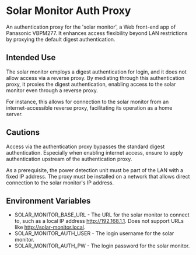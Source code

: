 # Solar Monitor Auth Proxy

An authentication proxy for the 'solar monitor', a Web front-end app of Panasonic VBPM277. It enhances access flexibility beyond LAN restrictions by proxying the default digest authentication.

## Intended Use

The solar monitor employs a digest authentication for login, and it does not allow access via a reverse proxy. By mediating through this authentication proxy, it proxies the digest authentication, enabling access to the solar monitor even through a reverse proxy.

For instance, this allows for connection to the solar monitor from an internet-accessible reverse proxy, facilitating its operation as a home server.

## Cautions

Access via the authentication proxy bypasses the standard digest authentication. Especially when enabling internet access, ensure to apply authentication upstream of the authentication proxy.

As a prerequisite, the power detection unit must be part of the LAN with a fixed IP address.
The proxy must be installed on a network that allows direct connection to the solar monitor's IP address.

## Environment Variables

- SOLAR_MONITOR_BASE_URL - The URL for the solar monitor to connect to, such as a local IP address http://192.168.1.1. Does not support URLs like http://solar-monitor.local.
- SOLAR_MONITOR_AUTH_USER - The login username for the solar monitor.
- SOLAR_MONITOR_AUTH_PW - The login password for the solar monitor.
